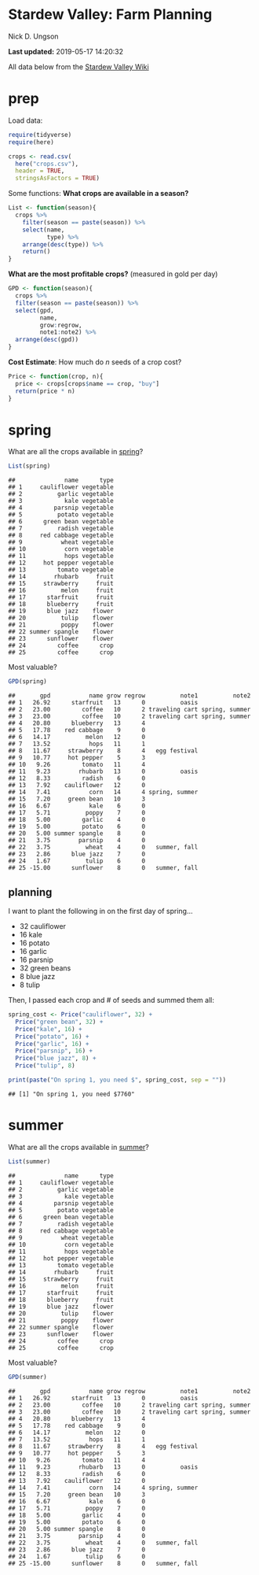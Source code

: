 Stardew Valley: Farm Planning
================
Nick D. Ungson

**Last updated:** 2019-05-17 14:20:32

All data below from the [Stardew Valley
Wiki](https://stardewvalleywiki.com/Stardew_Valley_Wiki)

# prep

Load data:

``` r
require(tidyverse)
require(here)

crops <- read.csv(
  here("crops.csv"), 
  header = TRUE, 
  stringsAsFactors = TRUE)
```

Some functions: **What crops are available in a season?**

``` r
List <- function(season){
  crops %>% 
    filter(season == paste(season)) %>% 
    select(name, 
           type) %>% 
    arrange(desc(type)) %>% 
    return()
}
```

**What are the most profitable crops?** (measured in gold per day)

``` r
GPD <- function(season){
  crops %>%
  filter(season == paste(season)) %>% 
  select(gpd, 
         name, 
         grow:regrow, 
         note1:note2) %>% 
  arrange(desc(gpd))
}
```

**Cost Estimate**: How much do *n* seeds of a crop cost?

``` r
Price <- function(crop, n){
  price <- crops[crops$name == crop, "buy"]
  return(price * n)
}
```

# spring

What are all the crops available in
[spring](https://stardewvalleywiki.com/spring)?

``` r
List(spring)
```

    ##              name      type
    ## 1     cauliflower vegetable
    ## 2          garlic vegetable
    ## 3            kale vegetable
    ## 4         parsnip vegetable
    ## 5          potato vegetable
    ## 6      green bean vegetable
    ## 7          radish vegetable
    ## 8     red cabbage vegetable
    ## 9           wheat vegetable
    ## 10           corn vegetable
    ## 11           hops vegetable
    ## 12     hot pepper vegetable
    ## 13         tomato vegetable
    ## 14        rhubarb     fruit
    ## 15     strawberry     fruit
    ## 16          melon     fruit
    ## 17      starfruit     fruit
    ## 18      blueberry     fruit
    ## 19      blue jazz    flower
    ## 20          tulip    flower
    ## 21          poppy    flower
    ## 22 summer spangle    flower
    ## 23      sunflower    flower
    ## 24         coffee      crop
    ## 25         coffee      crop

Most
    valuable?

``` r
GPD(spring)
```

    ##       gpd           name grow regrow          note1          note2
    ## 1   26.92      starfruit   13      0          oasis               
    ## 2   23.00         coffee   10      2 traveling cart spring, summer
    ## 3   23.00         coffee   10      2 traveling cart spring, summer
    ## 4   20.80      blueberry   13      4                              
    ## 5   17.78    red cabbage    9      0                              
    ## 6   14.17          melon   12      0                              
    ## 7   13.52           hops   11      1                              
    ## 8   11.67     strawberry    8      4   egg festival               
    ## 9   10.77     hot pepper    5      3                              
    ## 10   9.26         tomato   11      4                              
    ## 11   9.23        rhubarb   13      0          oasis               
    ## 12   8.33         radish    6      0                              
    ## 13   7.92    cauliflower   12      0                              
    ## 14   7.41           corn   14      4 spring, summer               
    ## 15   7.20     green bean   10      3                              
    ## 16   6.67           kale    6      0                              
    ## 17   5.71          poppy    7      0                              
    ## 18   5.00         garlic    4      0                              
    ## 19   5.00         potato    6      0                              
    ## 20   5.00 summer spangle    8      0                              
    ## 21   3.75        parsnip    4      0                              
    ## 22   3.75          wheat    4      0   summer, fall               
    ## 23   2.86      blue jazz    7      0                              
    ## 24   1.67          tulip    6      0                              
    ## 25 -15.00      sunflower    8      0   summer, fall

## planning

I want to plant the following in on the first day of spring…

  - 32 cauliflower
  - 16 kale
  - 16 potato
  - 16 garlic
  - 16 parsnip
  - 32 green beans
  - 8 blue jazz
  - 8 tulip

Then, I passed each crop and \# of seeds and summed them all:

``` r
spring_cost <- Price("cauliflower", 32) + 
  Price("green bean", 32) + 
  Price("kale", 16) + 
  Price("potato", 16) + 
  Price("garlic", 16) + 
  Price("parsnip", 16) + 
  Price("blue jazz", 8) + 
  Price("tulip", 8)
```

``` r
print(paste("On spring 1, you need $", spring_cost, sep = ""))
```

    ## [1] "On spring 1, you need $7760"

# summer

What are all the crops available in
[summer](https://stardewvalleywiki.com/summer)?

``` r
List(summer)
```

    ##              name      type
    ## 1     cauliflower vegetable
    ## 2          garlic vegetable
    ## 3            kale vegetable
    ## 4         parsnip vegetable
    ## 5          potato vegetable
    ## 6      green bean vegetable
    ## 7          radish vegetable
    ## 8     red cabbage vegetable
    ## 9           wheat vegetable
    ## 10           corn vegetable
    ## 11           hops vegetable
    ## 12     hot pepper vegetable
    ## 13         tomato vegetable
    ## 14        rhubarb     fruit
    ## 15     strawberry     fruit
    ## 16          melon     fruit
    ## 17      starfruit     fruit
    ## 18      blueberry     fruit
    ## 19      blue jazz    flower
    ## 20          tulip    flower
    ## 21          poppy    flower
    ## 22 summer spangle    flower
    ## 23      sunflower    flower
    ## 24         coffee      crop
    ## 25         coffee      crop

Most
    valuable?

``` r
GPD(summer)
```

    ##       gpd           name grow regrow          note1          note2
    ## 1   26.92      starfruit   13      0          oasis               
    ## 2   23.00         coffee   10      2 traveling cart spring, summer
    ## 3   23.00         coffee   10      2 traveling cart spring, summer
    ## 4   20.80      blueberry   13      4                              
    ## 5   17.78    red cabbage    9      0                              
    ## 6   14.17          melon   12      0                              
    ## 7   13.52           hops   11      1                              
    ## 8   11.67     strawberry    8      4   egg festival               
    ## 9   10.77     hot pepper    5      3                              
    ## 10   9.26         tomato   11      4                              
    ## 11   9.23        rhubarb   13      0          oasis               
    ## 12   8.33         radish    6      0                              
    ## 13   7.92    cauliflower   12      0                              
    ## 14   7.41           corn   14      4 spring, summer               
    ## 15   7.20     green bean   10      3                              
    ## 16   6.67           kale    6      0                              
    ## 17   5.71          poppy    7      0                              
    ## 18   5.00         garlic    4      0                              
    ## 19   5.00         potato    6      0                              
    ## 20   5.00 summer spangle    8      0                              
    ## 21   3.75        parsnip    4      0                              
    ## 22   3.75          wheat    4      0   summer, fall               
    ## 23   2.86      blue jazz    7      0                              
    ## 24   1.67          tulip    6      0                              
    ## 25 -15.00      sunflower    8      0   summer, fall
